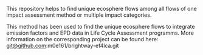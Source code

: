 This repository helps to find unique ecosphere flows among all flows of one impact assessment method or multiple impact categories.

This method has been used to find the unique ecosphere flows to integrate emission factors and EPD data in Life Cycle Assessment programms.
More information on the corresponding project can be found here: git@github.com:m0e161/brightway-ef4lca.git
